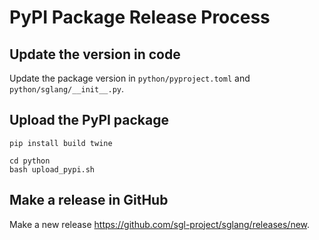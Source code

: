 # PyPI Package Release Process

## Update the version in code
Update the package version in `python/pyproject.toml` and `python/sglang/__init__.py`.

## Upload the PyPI package

```
pip install build twine
```

```
cd python
bash upload_pypi.sh
```

## Make a release in GitHub
Make a new release https://github.com/sgl-project/sglang/releases/new.
